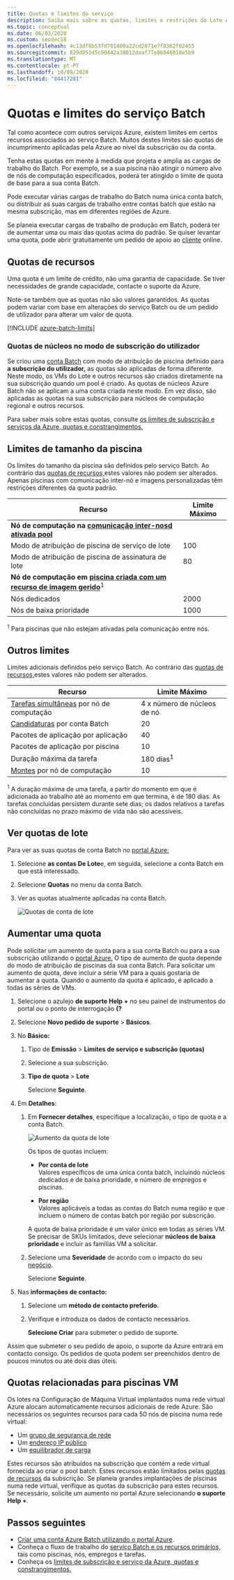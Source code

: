 ```yaml
---
title: Quotas e limites do serviço
description: Saiba mais sobre as quotas, limites e restrições do Lote Azure padrão e como solicitar aumentos de quota
ms.topic: conceptual
ms.date: 06/03/2020
ms.custom: seodec18
ms.openlocfilehash: 4c13df8b537d701400a22cd2871e7f8362f02455
ms.sourcegitcommit: 829d951d5c90442a38012daaf77e86046018e5b9
ms.translationtype: MT
ms.contentlocale: pt-PT
ms.lasthandoff: 10/09/2020
ms.locfileid: "84417281"
---
```

# <a name="batch-service-quotas-and-limits"></a>Quotas e limites do serviço Batch

Tal como acontece com outros serviços Azure, existem limites em certos recursos associados ao serviço Batch. Muitos destes limites são quotas de incumprimento aplicadas pela Azure ao nível da subscrição ou da conta.

Tenha estas quotas em mente à medida que projeta e amplia as cargas de trabalho do Batch. Por exemplo, se a sua piscina não atingir o número alvo de nós de computação especificados, poderá ter atingido o limite de quota de base para a sua conta Batch.

Pode executar várias cargas de trabalho do Batch numa única conta batch, ou distribuir as suas cargas de trabalho entre contas batch que estão na mesma subscrição, mas em diferentes regiões de Azure.

Se planeia executar cargas de trabalho de produção em Batch, poderá ter de aumentar uma ou mais das quotas acima do padrão. Se quiser levantar uma quota, pode abrir gratuitamente um pedido de apoio ao [cliente](#increase-a-quota) online.

## <a name="resource-quotas"></a>Quotas de recursos

Uma quota é um limite de crédito, não uma garantia de capacidade. Se tiver necessidades de grande capacidade, contacte o suporte da Azure.

Note-se também que as quotas não são valores garantidos. As quotas podem variar com base em alterações do serviço Batch ou de um pedido de utilizador para alterar um valor de quota.

[!INCLUDE [azure-batch-limits](../../includes/azure-batch-limits.md)]

### <a name="cores-quotas-in-user-subscription-mode"></a>Quotas de núcleos no modo de subscrição do utilizador

Se criou uma [conta Batch](accounts.md) com modo de atribuição de piscina definido para **a subscrição do utilizador,** as quotas são aplicadas de forma diferente. Neste modo, os VMs do Lote e outros recursos são criados diretamente na sua subscrição quando um pool é criado. As quotas de núcleos Azure Batch não se aplicam a uma conta criada neste modo. Em vez disso, são aplicadas as quotas na sua subscrição para núcleos de computação regional e outros recursos.

Para saber mais sobre estas quotas, consulte [os limites de subscrição e serviços da Azure, quotas e constrangimentos.](../azure-resource-manager/management/azure-subscription-service-limits.md)

## <a name="pool-size-limits"></a>Limites de tamanho da piscina

Os limites do tamanho da piscina são definidos pelo serviço Batch. Ao contrário das [quotas de recursos,](#resource-quotas)estes valores não podem ser alterados. Apenas piscinas com comunicação inter-nó e imagens personalizadas têm restrições diferentes da quota padrão.

| **Recurso** | **Limite Máximo** |
| --- | --- |
| **Nó de computação na [comunicação inter-nosd ativada pool](batch-mpi.md)**  ||
| Modo de atribuição de piscina de serviço de lote | 100 |
| Modo de atribuição de piscina de assinatura de lote | 80 |
| **Nó de computação em [piscina criada com um recurso de imagem gerido](batch-custom-images.md)**<sup>1</sup> ||
| Nós dedicados | 2000 |
| Nós de baixa prioridade | 1000 |

<sup>1</sup> Para piscinas que não estejam ativadas pela comunicação entre nós.

## <a name="other-limits"></a>Outros limites

Limites adicionais definidos pelo serviço Batch. Ao contrário das [quotas de recursos,](#resource-quotas)estes valores não podem ser alterados.

| **Recurso** | **Limite Máximo** |
| --- | --- |
| [Tarefas simultâneas](batch-parallel-node-tasks.md) por nó de computação | 4 x número de núcleos de nó |
| [Candidaturas](batch-application-packages.md) por conta Batch | 20 |
| Pacotes de aplicação por aplicação | 40 |
| Pacotes de aplicação por piscina | 10 |
| Duração máxima da tarefa | 180 dias<sup>1</sup> |
| [Montes](virtual-file-mount.md) por nó de computação | 10 |

<sup>1</sup> A duração máxima de uma tarefa, a partir do momento em que é adicionada ao trabalho até ao momento em que termina, é de 180 dias. As tarefas concluídas persistem durante sete dias; os dados relativos a tarefas não concluídas no prazo máximo de vida não são acessíveis.

## <a name="view-batch-quotas"></a>Ver quotas de lote

Para ver as suas quotas de conta Batch no [portal Azure:](https://portal.azure.com)

1. Selecione **as contas De Lote**e, em seguida, selecione a conta Batch em que está interessado.
1. Selecione **Quotas** no menu da conta Batch.
1. Ver as quotas atualmente aplicadas na conta Batch.

    ![Quotas de conta de lote][account_quotas]

## <a name="increase-a-quota"></a>Aumentar uma quota

Pode solicitar um aumento de quota para a sua conta Batch ou para a sua subscrição utilizando o [portal Azure.](https://portal.azure.com) O tipo de aumento de quota depende do modo de atribuição de piscinas da sua conta Batch. Para solicitar um aumento de quota, deve incluir a série VM para a quais gostaria de aumentar a quota. Quando o aumento da quota é aplicado, é aplicado a todas as séries de VMs.

1. Selecione o azulejo **de suporte Help +** no seu painel de instrumentos do portal ou o ponto de interrogação **(?**
1. Selecione **Novo pedido de suporte**  >  **Básicos**.
1. No **Básico:**
   
    1. Tipo de **Emissão**  >  **Limites de serviço e subscrição (quotas)**
   
    1. Selecione a sua subscrição.
   
    1. **Tipo de quota**  >  **Lote**
      
       Selecione **Seguinte**.
    
1. Em **Detalhes**:
      
    1. Em **Fornecer detalhes**, especifique a localização, o tipo de quota e a conta Batch.
    
       ![Aumento da quota de lote][quota_increase]

       Os tipos de quotas incluem:

       * **Por conta de lote**  
         Valores específicos de uma única conta batch, incluindo núcleos dedicados e de baixa prioridade, e número de empregos e piscinas.
        
       * **Por região**  
         Valores aplicáveis a todas as contas do Batch numa região e que incluem o número de contas batch por região por subscrição.

       A quota de baixa prioridade é um valor único em todas as séries VM. Se precisar de SKUs limitados, deve selecionar **núcleos de baixa prioridade** e incluir as famílias VM a solicitar.

    1. Selecione uma **Severidade** de acordo com o impacto do seu [negócio](https://aka.ms/supportseverity).

       Selecione **Seguinte**.

1. Nas **informações de contacto:**
   
    1. Selecione um **método de contacto preferido.**
   
    1. Verifique e introduza os dados de contacto necessários.
   
       **Selecione Criar** para submeter o pedido de suporte.

Assim que submeter o seu pedido de apoio, o suporte da Azure entrará em contacto consigo. Os pedidos de quota podem ser preenchidos dentro de poucos minutos ou até dois dias úteis.

## <a name="related-quotas-for-vm-pools"></a>Quotas relacionadas para piscinas VM

Os lotes na Configuração de Máquina Virtual implantados numa rede virtual Azure alocam automaticamente recursos adicionais de rede Azure. São necessários os seguintes recursos para cada 50 nós de piscina numa rede virtual:

- Um [grupo de segurança de rede](../virtual-network/security-overview.md#network-security-groups)
- Um [endereço IP público](../virtual-network/public-ip-addresses.md)
- Um [equilibrador de carga](../load-balancer/load-balancer-overview.md)

Estes recursos são atribuídos na subscrição que contém a rede virtual fornecida ao criar o pool batch. Estes recursos estão limitados pelas [quotas de recursos](../azure-resource-manager/management/azure-subscription-service-limits.md) da subscrição. Se planeia grandes implantações de piscinas numa rede virtual, verifique as quotas da subscrição para estes recursos. Se necessário, solicite um aumento no portal Azure selecionando **o suporte Help +**.

## <a name="next-steps"></a>Passos seguintes

* [Criar uma conta Azure Batch utilizando o portal Azure](batch-account-create-portal.md).
* Conheça o fluxo de trabalho do [serviço Batch e os recursos primários,](batch-service-workflow-features.md) tais como piscinas, nós, empregos e tarefas.
* Conheça os [limites de subscrição e serviço da Azure, quotas e constrangimentos.](../azure-resource-manager/management/azure-subscription-service-limits.md)

[account_quotas]: ./media/batch-quota-limit/accountquota_portal.png
[quota_increase]: ./media/batch-quota-limit/quota-increase.png
